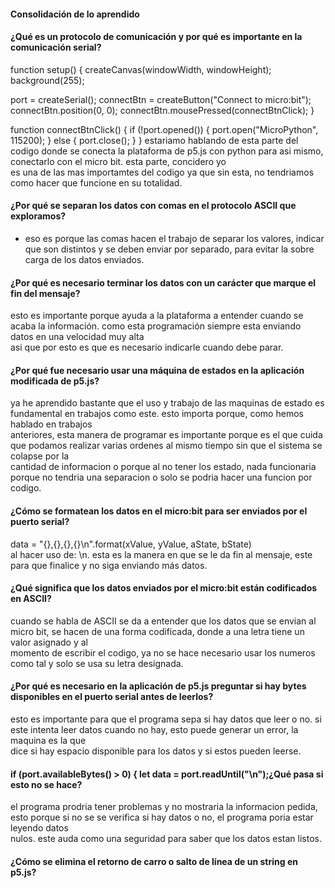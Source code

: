 #### Consolidación de lo aprendido  
#### ¿Qué es un protocolo de comunicación y por qué es importante en la comunicación serial?  
function setup() {
  createCanvas(windowWidth, windowHeight);
  background(255);

  port = createSerial();
  connectBtn = createButton("Connect to micro:bit");
  connectBtn.position(0, 0);
  connectBtn.mousePressed(connectBtnClick);
}

function connectBtnClick() {
  if (!port.opened()) {
    port.open("MicroPython", 115200);
  } else {
    port.close();
  }
}
estariamo hablando de esta parte del codigo donde se conecta la plataforma de p5.js con python para asi mismo, conectarlo con el micro bit. esta parte, concidero yo  
es una de las mas importamtes del codigo ya que sin esta, no tendriamos como hacer que funcione en su totalidad.  
#### ¿Por qué se separan los datos con comas en el protocolo ASCII que exploramos?  
- eso es porque las comas hacen el trabajo de separar los valores, indicar que son distintos y se deben enviar por separado, para evitar la sobre carga de los datos
enviados.
#### ¿Por qué es necesario terminar los datos con un carácter que marque el fin del mensaje?  
esto es importante porque ayuda a la plataforma a entender cuando se acaba la información. como esta programación siempre esta enviando datos en una velocidad muy alta  
asi que por esto es que es necesario indicarle cuando debe parar.  
#### ¿Por qué fue necesario usar una máquina de estados en la aplicación modificada de p5.js?  
ya he aprendido bastante que el uso y trabajo de las maquinas de estado es fundamental en trabajos como este. esto importa porque, como hemos hablado en trabajos  
anteriores, esta manera de programar es importante porque es el que cuida que podamos realizar varias ordenes al mismo tiempo sin que el sistema se colapse por la  
cantidad de informacion o porque al no tener los estado, nada funcionaria porque no tendria una separacion o solo se podria hacer una funcion por codigo.  
#### ¿Cómo se formatean los datos en el micro:bit para ser enviados por el puerto serial?  
data = "{},{},{},{}\n".format(xValue, yValue, aState, bState)  
al hacer uso de: \n. esta es la manera en que se le da fin al mensaje, este para que finalice y no siga enviando más datos.  
#### ¿Qué significa que los datos enviados por el micro:bit están codificados en ASCII?  
cuando se habla de ASCII se da a entender que los datos que se envian al micro bit, se hacen de una forma codificada, donde a una letra tiene un valor asignado y al  
momento de escribir el codigo, ya no se hace necesario usar los numeros como tal y solo se usa su letra designada.  
#### ¿Por qué es necesario en la aplicación de p5.js preguntar si hay bytes disponibles en el puerto serial antes de leerlos?
esto es importante para que el programa sepa si hay datos que leer o no. si este intenta leer datos cuando no hay, esto puede generar un error, la maquina es la que  
dice si hay espacio disponible para los datos y si estos pueden leerse.  
#### if (port.availableBytes() > 0) {     let data = port.readUntil("\n");¿Qué pasa si esto no se hace?
el programa prodria tener problemas y no mostraria la informacion pedida, esto porque si no se se verifica si hay datos o no, el programa poria estar leyendo datos  
nulos. este auda como una seguridad para saber que los datos estan listos.  
#### ¿Cómo se elimina el retorno de carro o salto de línea de un string en p5.js?  





